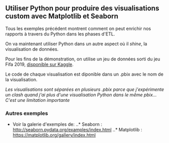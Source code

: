 ## Utiliser Python pour produire des visualisations custom avec Matplotlib et Seaborn

Tous les exemples précédent montrent comment on peut enrichir nos rapports à travers du Python dans les phases d'ETL. 

On va maintenant utiliser Python dans un autre aspect où il _shine_, la visualisation de données. 

Pour les fins de la démonstration, on utilise un jeu de données sorti du jeu Fifa 2019, [disponible sur Kaggle](https://www.kaggle.com/karangadiya/fifa19/version/4).  

Le code de chaque visualisation est diponible dans un .pbix avec le nom de la visualisation.

*Les visualisations sont séparées en plusieurs .pbix parce que j'expérimente un clash quand j'ai plus d'une visualisation Python dans le même pbix... C'est une limitation importante*

### Autres exemples 
* Voir la galerie d'exemples de: 
..* Seaborn : http://seaborn.pydata.org/examples/index.html
..* Matplotlib : https://matplotlib.org/gallery/index.html 

